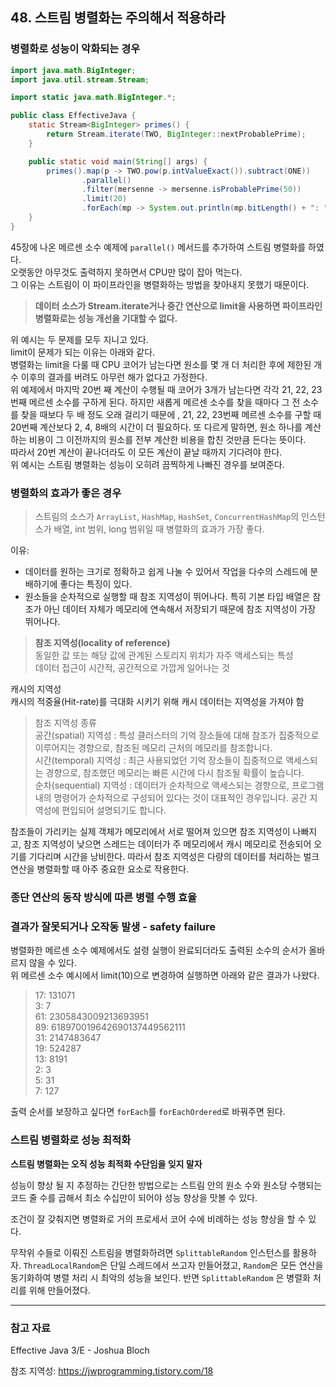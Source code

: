 ## 48. 스트림 병렬화는 주의해서 적용하라

### 병렬화로 성능이 악화되는 경우

```java
import java.math.BigInteger;
import java.util.stream.Stream;

import static java.math.BigInteger.*;

public class EffectiveJava {
    static Stream<BigInteger> primes() {
        return Stream.iterate(TWO, BigInteger::nextProbablePrime);
    }

    public static void main(String[] args) {
        primes().map(p -> TWO.pow(p.intValueExact()).subtract(ONE))
                .parallel()
                .filter(mersenne -> mersenne.isProbablePrime(50))
                .limit(20)
                .forEach(mp -> System.out.println(mp.bitLength() + ": " + mp));
    }
}
```

45장에 나온 메르센 소수 예제에 `parallel()` 메서드를 추가하여 스트림 병렬화를 하였다. <br>
오랫동안 아무것도 출력하지 못하면서 CPU만 많이 잡아 먹는다.
<br>
그 이유는 스트림이 이 파이프라인을 병렬화하는 방법을 찾아내지 못했기 때문이다. 
<br>
>**데이터 소스가 Stream.iterate거나 중간 연산으로 limit을 사용하면 파이프라인 병렬화로는 성능 개선을 기대할 수 없다.**


위 예시는 두 문제를 모두 지니고 있다.
<br>
limit이 문제가 되는 이유는 아래와 같다.<br>
병렬화는 limit을 다룰 때 CPU 코어가 남는다면 원소를 몇 개 더 처리한 후에 제한된 개수 이후의 결과를 버려도 아무런 해가 없다고 가정한다. <br>
위 예제에서 마지막 20번 째 계산이 수행될 때 코어가 3개가 남는다면 각각 21, 22, 23번째 메르센 소수를 구하게 된다. 하지만 새롭게 메르센 소수를 찾을 때마다 그 전 소수를 찾을 때보다 두 배 정도 오래 걸리기 때문에 , 21, 22, 23번째 메르센 소수를 구할 때 20번째 계산보다 2, 4, 8배의 시간이 더 필요하다. 
또 다르게 말하면, 원소 하나를 계산하는 비용이 그 이전까지의 원소를 전부 계산한 비용을 합친 것만큼 든다는 뜻이다. 
<br>
따라서 20번 계산이 끝나더라도 이 모든 계산이 끝날 때까지 기다려야 한다. 
<br>
위 예시는 스트림 병렬화는 성능이 오히려 끔찍하게 나빠진 경우를 보여준다.

### 병렬화의 효과가 좋은 경우

> 스트림의 소스가 `ArrayList`, `HashMap`, `HashSet`, `ConcurrentHashMap`의 인스턴스가 배열, int 범위, long 범위일 때 병렬화의 효과가 가장 좋다.

이유:
- 데이터를 원하는 크기로 정확하고 쉽게 나눌 수 있어서 작업을 다수의 스레드에 분배하기에 좋다는 특징이 있다.
- 원소들을 순차적으로 실행할 때 참조 지역성이 뛰어나다. 특히 기본 타입 배열은 참조가 아닌 데이터 자체가 메모리에 연속해서 저장되기 때문에 참조 지역성이 가장 뛰어나다.

> **참조 지역성(locality of reference)**<br>
동일한 값 또는 해당 값에 관계된 스토리지 위치가 자주 액세스되는 특성 <br>
데이터 접근이 시간적, 공간적으로 가깝게 일어나는 것 <br>

캐시의 지역성 <br>
캐시의 적중율(Hit-rate)를 극대화 시키기 위해 캐시 데이터는 지역성을 가져야 함

> 참조 지역성 종류<br>
공간(spatial) 지역성 : 특성 클러스터의 기억 장소들에 대해 참조가 집중적으로 이루어지는 경향으로, 참조된 메모리 근처의 메모리를 참조합니다.<br>
시간(temporal) 지역성 : 최근 사용되었던 기억 장소들이 집중적으로 액세스되는 경향으로, 참조했던 메모리는 빠른 시간에 다시 참조될 확률이 높습니다. <br>
순차(sequential) 지역성 : 데이터가 순차적으로 액세스되는 경향으로, 프로그램 내의 명령어가 순차적으로 구성되어 있다는 것이 대표적인 경우입니다. 공간 지역성에 편입되어 설명되기도 합니다.

참조들이 가리키는 실제 객체가 메모리에서 서로 떨어져 있으면 참조 지역성이 나빠지고, 참조 지역성이 낮으면 스레드는 데이터가 주 메모리에서 캐시 메모리로 전송되어 오기를 기다리며 시간을 낭비한다. 따라서 참조 지역성은 다량의 데이터를 처리하는 벌크 연산을 병렬화할 때 아주 중요한 요소로 작용한다.

### 종단 연산의 동작 방식에 따른 병렬 수행 효율


### 결과가 잘못되거나 오작동 발생 - safety failure
병렬화한 메르센 소수 예제에서도 설령 실행이 완료되더라도 출력된 소수의 순서가 올바르지 않을 수 있다. <br>
위 메르센 소수 예시에서 limit(10)으로 변경하여 실행하면 아래와 같은 결과가 나왔다. <br>
> 17: 131071  <br>
3: 7 <br>
61: 2305843009213693951 <br>
89: 618970019642690137449562111 <br>
31: 2147483647 <br>
19: 524287 <br>
13: 8191 <br>
2: 3 <br>
5: 31 <br>
7: 127 <br>

출력 순서를 보장하고 싶다면 `forEach`를 `forEachOrdered`로 바꿔주면 된다.


### 스트림 병렬화로 성능 최적화
**스트림 병렬화는 오직 성능 최적화 수단임을 잊지 말자**

성능이 향상 될 지 추정하는 간단한 방법으로는 스트림 안의 원소 수와 원소당 수행되는 코드 줄 수를 곱해서 최소 수십만이 되어야 성능 향상을 맛볼 수 있다.

조건이 잘 갖춰지면 병렬화로 거의 프로세서 코어 수에 비례하는 성능 향상을 할 수 있다.

무작위 수들로 이뤄진 스트림을 병렬화하려면 `SplittableRandom` 인스턴스를 활용하자. `ThreadLocalRandom`은 단일 스레드에서 쓰고자 만들어졌고, `Random`은 모든 연산을 동기화하여 병렬 처리 시 최악의 성능을 보인다. 반면 `SplittableRandom` 은 병렬화 처리를 위해 만들어졌다.


***

### 참고 자료
Effective Java 3/E - Joshua Bloch <br>

참조 지역성:
https://jwprogramming.tistory.com/18
